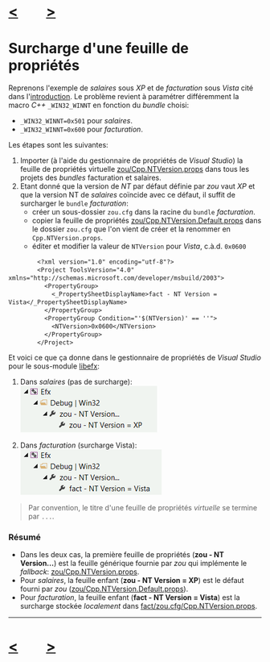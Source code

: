 # [<](virtual-property-sheets)&emsp;&emsp;[>](property-sheet-shared-overload)

# Surcharge d'une feuille de propriétés

Reprenons l'exemple de *salaires* sous *XP* et de *facturation* sous *Vista*
cité dans l'[introduction](0_Introduction.md). Le problème revient à paramétrer différemment la macro
*C++* `_WIN32_WINNT` en fonction du *bundle* choisi:

- `_WIN32_WINNT=0x501` pour *salaires*.
- `_WIN32_WINNT=0x600` pour *facturation*.

Les étapes sont les suivantes:

1. Importer (à l'aide du gestionnaire de propriétés de *Visual Studio*) la
feuille de propriétés virtuelle [zou/Cpp.NTVersion.props](../Cpp.NTVersion.props)
dans tous les projets des *bundles* facturation et salaires.
2. Etant donné que la version de *NT* par défaut définie par *zou* vaut *XP* et que la version NT de *salaires* coïncide avec ce défaut, il suffit de surcharger le `bundle` *facturation*:  
	- créer un sous-dossier `zou.cfg` dans la racine du `bundle` *facturation*.
	- copier la feuille de propriétés
	[zou/Cpp.NTVersion.Default.props](../Cpp.NTVersion.Default.props) dans le
	dossier `zou.cfg` que l'on vient de créer et la renommer en
	`Cpp.NTVersion.props`.
	- éditer et modifier la valeur de `NTVersion` pour *Vista*, c.à.d. `0x0600`

```
		<?xml version="1.0" encoding="utf-8"?>
		<Project ToolsVersion="4.0" xmlns="http://schemas.microsoft.com/developer/msbuild/2003">
		  <PropertyGroup>
		    <_PropertySheetDisplayName>fact - NT Version = Vista</_PropertySheetDisplayName>
		  </PropertyGroup>	  
		  <PropertyGroup Condition="'$(NTVersion)' == ''">
		    <NTVersion>0x0600</NTVersion>
		  </PropertyGroup>
		</Project>
```

Et voici ce que ça donne dans le gestionnaire de propriétés de *Visual Studio*
pour le sous-module [libefx](https://git.epsitec.ch/cresus-suite/libefx):

1. Dans *salaires* (pas de surcharge):    
![](PropSheet_SalEfxNTVersion.png)  
  
1. Dans *facturation* (surcharge Vista):  
![](PropSheet_FactEfxNTVersion.png)

> Par convention, le titre d'une feuille de propriétés *virtuelle* se
> termine par `...`. 

### Résumé

- Dans les deux cas, la première feuille de propriétés (**zou - NT Version...**)
est la feuille générique fournie par *zou* qui implémente le *fallback*:
[zou/Cpp.NTVersion.props](../Cpp.NTVersion.props).  
- Pour *salaires*, la feuille enfant (**zou - NT Version = XP**)  est le défaut
fourni par *zou* ([zou/Cpp.NTVersion.Default.props](../Cpp.NTVersion.Default.props)).
- Pour *facturation*, la feuille enfant (**fact - NT Version = Vista**)
est la surcharge stockée *localement* dans
[fact/zou.cfg/Cpp.NTVersion.props](https://git.epsitec.ch/cresus-suite/fact/blob/master/zou.cfg/Cpp.NTVersion.props).

---
# [<](virtual-property-sheets)&emsp;&emsp;[>](property-sheet-shared-overload)
